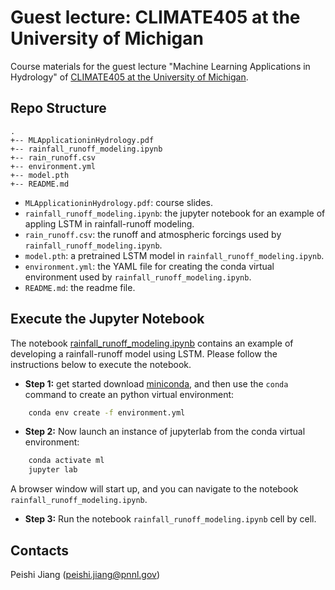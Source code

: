 # Guest lecture: CLIMATE405 at the University of Michigan 

Course materials for the guest lecture "Machine Learning Applications in Hydrology" of [CLIMATE405 at the University of Michigan](https://github.com/mombadi/umich-climate405).

## Repo Structure
```
.
+-- MLApplicationinHydrology.pdf
+-- rainfall_runoff_modeling.ipynb
+-- rain_runoff.csv
+-- environment.yml
+-- model.pth
+-- README.md
```
- `MLApplicationinHydrology.pdf`: course slides.
- `rainfall_runoff_modeling.ipynb`: the jupyter notebook for an example of appling LSTM in rainfall-runoff modeling.
- `rain_runoff.csv`: the runoff and atmospheric forcings used by `rainfall_runoff_modeling.ipynb`.
- `model.pth`: a pretrained LSTM model in `rainfall_runoff_modeling.ipynb`.
- `environment.yml`: the YAML file for creating the conda virtual environment used by `rainfall_runoff_modeling.ipynb`.
- `README.md`: the readme file.


## Execute the Jupyter Notebook
The notebook [rainfall_runoff_modeling.ipynb](./rainfall_runoff_modeling.ipynb) contains an example of developing a rainfall-runoff model using LSTM. Please follow the instructions below to execute the notebook.

- **Step 1:** get started download [miniconda](https://docs.conda.io/en/latest/miniconda.html), and then use the `conda` command to create an python virtual environment:
```sh
    conda env create -f environment.yml
```

- **Step 2:** Now launch an instance of jupyterlab from the conda virtual environment:
```sh
    conda activate ml
    jupyter lab
```
A browser window will start up, and you can navigate to the notebook `rainfall_runoff_modeling.ipynb`.

- **Step 3:** Run the notebook `rainfall_runoff_modeling.ipynb` cell by cell.


## Contacts
Peishi Jiang (peishi.jiang@pnnl.gov)
